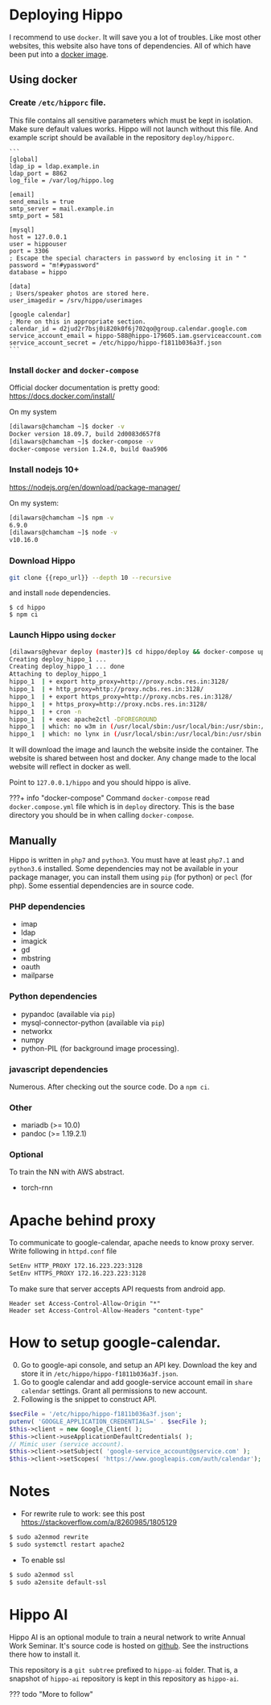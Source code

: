 # Deploying Hippo 

I recommend to use `docker`. It will save you a lot of troubles. Like most other
websites, this website also have tons of dependencies. All of which have been
put into a [docker
image](https://cloud.docker.com/u/dilawars/repository/docker/dilawars/hippo).

## Using docker

### Create `/etc/hipporc` file.

This file contains all sensitive parameters which must be kept in isolation.
Make sure default values works.  Hippo will not launch without this file. And
example script should be available in the repository `deploy/hipporc`.

    ```
    [global]
    ldap_ip = ldap.example.in
    ldap_port = 8862
    log_file = /var/log/hippo.log

    [email]
    send_emails = true
    smtp_server = mail.example.in
    smtp_port = 581

    [mysql]
    host = 127.0.0.1
    user = hippouser
    port = 3306
    ; Escape the special characters in password by enclosing it in " "
    password = "m!#ypassword"
    database = hippo

    [data]
    ; Users/speaker photos are stored here.
    user_imagedir = /srv/hippo/userimages

    [google calendar]
    ; More on this in appropriate section.
    calendar_id = d2jud2r7bsj0i820k0f6j702qo@group.calendar.google.com
    service_account_email = hippo-588@hippo-179605.iam.gserviceaccount.com 
    service_account_secret = /etc/hippo/hippo-f1811b036a3f.json
    ```

### Install `docker` and `docker-compose`

Official docker documentation is pretty good: https://docs.docker.com/install/

On my system

```bash
[dilawars@chamcham ~]$ docker -v
Docker version 18.09.7, build 2d0083d657f8
[dilawars@chamcham ~]$ docker-compose -v
docker-compose version 1.24.0, build 0aa5906
```

### Install nodejs 10+

https://nodejs.org/en/download/package-manager/

On my system:
```bash
[dilawars@chamcham ~]$ npm -v 
6.9.0
[dilawars@chamcham ~]$ node -v
v10.16.0
```

### Download Hippo

```bash
git clone {{repo_url}} --depth 10 --recursive
```

and install `node` dependencies.

```
$ cd hippo
$ npm ci
```


### Launch Hippo using `docker`

```bash
[dilawars@ghevar deploy (master)]$ cd hippo/deploy && docker-compose up
Creating deploy_hippo_1 ...
Creating deploy_hippo_1 ... done
Attaching to deploy_hippo_1
hippo_1  | + export http_proxy=http://proxy.ncbs.res.in:3128/
hippo_1  | + http_proxy=http://proxy.ncbs.res.in:3128/
hippo_1  | + export https_proxy=http://proxy.ncbs.res.in:3128/
hippo_1  | + https_proxy=http://proxy.ncbs.res.in:3128/
hippo_1  | + cron -n
hippo_1  | + exec apache2ctl -DFOREGROUND
hippo_1  | which: no w3m in (/usr/local/sbin:/usr/local/bin:/usr/sbin:/usr/bin:/sbin:/bin)
hippo_1  | which: no lynx in (/usr/local/sbin:/usr/local/bin:/usr/sbin:/usr/bin:/sbin:/bin)

```

It will download the image and launch the website inside the container. The
website is shared between host and docker. Any change made to the local website
will reflect in docker as well.

Point to `127.0.0.1/hippo` and you should hippo is alive.

???+ info "docker-compose"
    Command `docker-compose` read `docker.compose.yml` file which is in `deploy`
    directory. This is the base directory you should be in when calling
    `docker-compose`.



## Manually

Hippo is written in `php7` and `python3`. You must have at least `php7.1` and
`python3.6` installed. Some dependencies may not be available in your package
manager, you can install them using `pip` (for python) or `pecl` (for php).
Some essential dependencies are in source code.

### PHP dependencies 

- imap
- ldap
- imagick
- gd
- mbstring
- oauth
- mailparse

### Python dependencies
- pypandoc (available via `pip`)
- mysql-connector-python (available via `pip`)
- networkx 
- numpy
- python-PIL (for background image processing).

### javascript dependencies

Numerous. After checking out the source code. Do a `npm ci`.

### Other

- mariadb (>= 10.0) 
- pandoc (>= 1.19.2.1)

### Optional 

To train the NN with AWS abstract.

- torch-rnn 

# Apache behind proxy

To communicate to google-calendar, apache needs to know proxy server. Write
following in `httpd.conf` file

```bash
SetEnv HTTP_PROXY 172.16.223.223:3128
SetEnv HTTPS_PROXY 172.16.223.223:3128
```

To make sure that server accepts API requests from android app.

```
Header set Access-Control-Allow-Origin "*"
Header set Access-Control-Allow-Headers "content-type"
```

# How to setup google-calendar.

0. Go to google-api console, and setup an API key. Download the key and store it
   in `/etc/hippo/hippo-f1811b036a3f.json`.
1. Go to google calendar and add google-service account email in `share
   calendar` settings. Grant all permissions to new account.
2. Following is the snippet to construct API.


```php
$secFile = '/etc/hippo/hippo-f1811b036a3f.json';
putenv( 'GOOGLE_APPLICATION_CREDENTIALS=' . $secFile );
$this->client = new Google_Client( );
$this->client->useApplicationDefaultCredentials( );
// Mimic user (service account).
$this->client->setSubject( 'google-service_account@gservice.com' );
$this->client->setScopes( 'https://www.googleapis.com/auth/calendar');
```

# Notes

- For rewrite rule to work: see this post
  https://stackoverflow.com/a/8260985/1805129
```bash
$ sudo a2enmod rewrite
$ sudo systemctl restart apache2
```

- To enable ssl
```bash
$ sudo a2enmod ssl
$ sudo a2ensite default-ssl
```

# Hippo AI

Hippo AI is an optional module to train a neural network to write Annual Work
Seminar. It's source code is hosted on
[github](https://github.com/dilawar/hippo-ai). See the instructions there how to
install it.

This repository is a `git subtree` prefixed to `hippo-ai` folder. That is, a
snapshot of `hippo-ai` repository is kept in this repository as `hippo-ai`. 

??? todo "More to follow"
